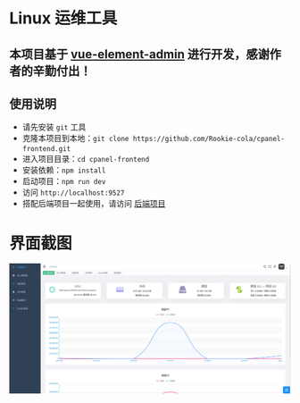 # Linux 运维工具
## 本项目基于 [vue-element-admin](https://github.com/PanJiaChen/vue-element-admin) 进行开发，感谢作者的辛勤付出！
## 使用说明

- 请先安装 `git` 工具
- 克隆本项目到本地：`git clone https://github.com/Rookie-cola/cpanel-frontend.git`
- 进入项目目录：`cd cpanel-frontend`
- 安装依赖：`npm install`
- 启动项目：`npm run dev`
- 访问 `http://localhost:9527`
- 搭配后端项目一起使用，请访问 [后端项目](https://github.com/Rookie-cola/cpanel-backend)

# 界面截图

![image](https://github.com/Rookie-cola/cpanel-frontend/blob/master/img-folder/资源监控.png)